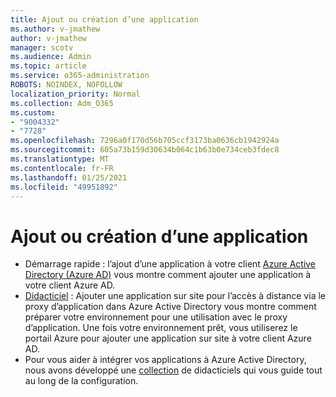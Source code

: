 ```yaml
---
title: Ajout ou création d’une application
ms.author: v-jmathew
author: v-jmathew
manager: scotv
ms.audience: Admin
ms.topic: article
ms.service: o365-administration
ROBOTS: NOINDEX, NOFOLLOW
localization_priority: Normal
ms.collection: Adm_O365
ms.custom:
- "9004332"
- "7728"
ms.openlocfilehash: 7296a0f170d56b705ccf3173ba0636cb1942924a
ms.sourcegitcommit: 605a73b159d30634b064c1b63b0e734ceb3fdec8
ms.translationtype: MT
ms.contentlocale: fr-FR
ms.lasthandoff: 01/25/2021
ms.locfileid: "49951892"
---
```

# <a name="adding-or-creating-an-application"></a>Ajout ou création d’une application

- Démarrage rapide : l’ajout d’une application à votre client [Azure Active Directory (Azure AD)](https://docs.microsoft.com/azure/active-directory/manage-apps/add-application-portal) vous montre comment ajouter une application à votre client Azure AD.
- [Didacticiel](https://docs.microsoft.com/azure/active-directory/manage-apps/application-proxy-add-on-premises-application) : Ajouter une application sur site pour l’accès à distance via le proxy d’application dans Azure Active Directory vous montre comment préparer votre environnement pour une utilisation avec le proxy d’application. Une fois votre environnement prêt, vous utiliserez le portail Azure pour ajouter une application sur site à votre client Azure AD.
- Pour vous aider à intégrer vos applications à Azure Active Directory, nous avons développé une [collection](https://docs.microsoft.com/azure/active-directory/saas-apps/tutorial-list) de didacticiels qui vous guide tout au long de la configuration.
